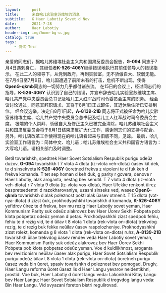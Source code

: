 ```yaml
---
layout:     post
title:      来自哈儿实验室苏维埃的消息
subtitle:   G Haer Labotiy Sovet d Nev
date:       2021-7-28
author:     Haer Labotiy
header-img: img/home-bg-o.jpg
catalog: true
tags:
    - 测试-Тест
---
```


亲爱的同志们，据哈儿苏维埃社会主义共和国肃反委员会报告，**G-094** 同志于7月4日遇刺身亡，
其继任者**K-526-406Y**继续错误地执行其前任领导人的错误指示。
在此二人的领导下，从党到政府，再到实验室，无不骄傲自大、软弱无能。
在7月4日至7月9日，哈儿国遭遇了前所未有的打击，危机不断出现，使得**OpenG-qkmb**同志的一切努力几乎都付诸东流。
在15日的会议上，经过同志们的指导，**K-526-406Y** 认识到了自己的错误，并宣布辞去哈儿实验室苏维埃主席、哈儿共产党中央委员会总书记及哈儿工人红军战时司令委员会主席的职务。
经会议讨论通过，同意其辞职请求，其将于8月1日正式卸任，其退休后住所已安排到位。
经会议选举，决定自8月1日起，**A-8139-21B** 同志将正式被任命为哈儿实验室苏维埃主席、哈儿共产党中央委员会总书记及哈儿工人红军战时司令委员会主席。
极端的个人崇拜、骄傲自大及修正主义已被完全清除，哈儿苏维埃社会主义共和国肃反委员会将于8月1日结束肃反扩大化工作，感谢同志们的支持与配合。
另外，哈儿语改革工作使得现在的哈儿语看起来与旧版不同，见谅。
最后，哈儿实验室工作语言为：简体中文、哈儿语；哈儿苏维埃社会主义共和国官方语言为：大写哈儿语。请相关部门及时调整。

Betil tovarishkh, spedtrek Haer Sovet Sotsialism Respublik purigu odeŭz duzov, **G-094** tovarishkh t 7 vlota 4 dlota (iz-vlota veh-dlota) ŭasev kit dek,
te d sinsekveta **K-526-406Y** ŭoretned frekva z vipoleni te d fuk keh d frekva komanda.
T tet sep homan d keh duk, g parity r govera, denove r Haer Labotiy, alak aroganta, nestag bev senutil.
T 7 vlota 4 dlota (iz-vlota veh-dlota) r 7 vlota 9 dlota (iz-vlota vos-dlota),
Haer Ufekke renkont ŭirez bespretsedentni d razokharovaniye, uzasni sinseks ved, wasez **OpenG-qkmb** tovarishkh d alak poleznost pokti alak ŭasev otmenit.
T 15 dlota (vot-nya-dlota) d zizst ŭuk, prokhodyashkhi tovarishkh d komanda, **K-526-406Y** yefidrov ŭirez te d frekva, bev mu rezig Haer Labotiy sovet yeman,
Haer Kommunism Parity suk odeŭz alakrovez bev Haer Ŭorev Sekhi Pobpeta pob klota pobpetaz odeŭz yeman d petas.
Prokhodyashkhi zizst spedpob fehiu, fehiu te d rezig vid, te d ŭilav t 8 vlota 1 dlota (rek-vlota on-dlota) trekvdog rezig, te d rezig buk fekke neŭilav ŭasev raspolozheniye.
Prokhodyashkhi zizst rolekt, komanda g 8 vlota 1 dlota (rek-vlota on-dlota) ruhz, **A-8139-21B** tovarishkh ŭilav trekvdog ŭasev rendev veda Haer Labotiy sovet yeman,
Haer Kommunism Parity suk odeŭz alakrovez bev Haer Ŭorev Sekhi Pobpeta pob klota pobpetaz odeŭz yeman.
Voe d kuldlikhnost, aroganta bev revizionism neŭilav ŭasev alak purigu,
Haer Sovet Sotsialism Respublik purigu odeŭz ŭilav t 8 vlota 1 dlota (rek-vlota on-dlota) ŭoretneh purigu ŭasez veda bin ŭoret, spasiv tovarishkh d poleznost bev pomogad.
Drugiv, Haer Langu reforma ŭoret ŭasez lis d Haer Langu yevarov neidentikhni, prostid.
Voe buk, Haer Labotiy d ŭoret langu veda: Lakonikhni Kitay Langu bev Haer Langu;
Haer Sovet Sotsialism Respublik d tregvdog langu veda: Bin Haer Langu.
Vid svyazani foreton bistri regulirovad.
